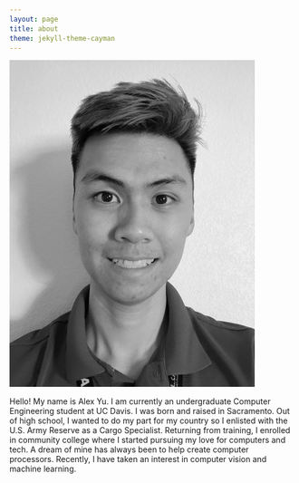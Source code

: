 ```yaml
---
layout: page
title: about
theme: jekyll-theme-cayman
---
```

![](images/AlexBioPic.jpg)

Hello! My name is Alex Yu. I am currently an undergraduate Computer Engineering student at UC Davis. I was born and raised in Sacramento. Out of high school, I wanted to do my part for my country so I enlisted with the U.S. Army Reserve as a Cargo Specialist. Returning from training, I enrolled in community college where I started pursuing my love for computers and tech. A dream of mine has always been to help create computer processors. Recently, I have taken an interest in computer vision and machine learning. 
